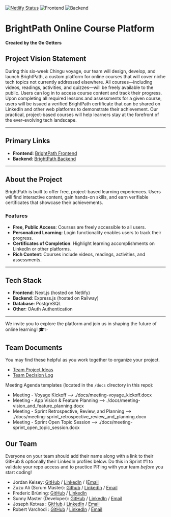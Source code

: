 [![Netlify Status](https://api.netlify.com/api/v1/badges/3377cddb-b7fb-403f-b5bc-ec1bbc0f051a/deploy-status)](https://app.netlify.com/sites/a-brightpath/deploys)
![Frontend](https://github.com/chingu-voyages/V53-tier3-team-35/actions/workflows/frontend-tests.yml/badge.svg)
![Backend](https://github.com/chingu-voyages/V53-tier3-team-35/actions/workflows/backend-tests.yml/badge.svg)

# BrightPath Online Course Platform

**Created by the Go Getters**

## Project Vision Statement

During this six-week Chingu voyage, our team will design, develop, and launch BrightPath, a custom platform for online courses that will cover niche tech topics not currently addressed elsewhere.
All courses—including videos, readings, activities, and quizzes—will be freely available to the public. Users can log in to access course content and track their progress.
Upon completing all required lessons and assessments for a given course, users will be issued a verified BrightPath certificate that can be shared on LinkedIn and other web platforms to demonstrate their achievement.
Our practical, project-based courses will help learners stay at the forefront of the ever-evolving tech landscape.

---

## Primary Links

- **Frontend**: [BrightPath Frontend](https://brightpath.courses)
- **Backend**: [BrightPath Backend](https://brightpath-api.up.railway.app/)

---

## About the Project

BrightPath is built to offer free, project-based learning experiences. Users will find interactive content, gain hands-on skills, and earn verifiable certificates that showcase their achievements.

### Features

- **Free, Public Access**: Courses are freely accessible to all users.
- **Personalized Learning**: Login functionality enables users to track their progress.
- **Certificates of Completion**: Highlight learning accomplishments on LinkedIn or other platforms.
- **Rich Content**: Courses include videos, readings, activities, and assessments.

---

## Tech Stack

- **Frontend**: Next.js (hosted on Netlify)
- **Backend**: Express.js (hosted on Railway)
- **Database**: PostgreSQL
- **Other**: OAuth Authentication

---

We invite you to explore the platform and join us in shaping the future of online learning! 🎓✨

## Team Documents

You may find these helpful as you work together to organize your project.

- [Team Project Ideas](./docs/team_project_ideas.md)
- [Team Decision Log](./docs/team_decision_log.md)

Meeting Agenda templates (located in the `/docs` directory in this repo):

- Meeting - Voyage Kickoff --> ./docs/meeting-voyage_kickoff.docx
- Meeting - App Vision & Feature Planning --> ./docs/meeting-vision_and_feature_planning.docx
- Meeting - Sprint Retrospective, Review, and Planning --> ./docs/meeting-sprint_retrospective_review_and_planning.docx
- Meeting - Sprint Open Topic Session --> ./docs/meeting-sprint_open_topic_session.docx

## Our Team

Everyone on your team should add their name along with a link to their GitHub
& optionally their LinkedIn profiles below. Do this in Sprint #1 to validate
your repo access and to practice PR'ing with your team _before_ you start
coding!

- Jordan Kelsey: [GitHub](https://github.com/ProgramStuff) / [LinkedIn](https://www.linkedin.com/in/jordan~kelsey) / ([Email](jordan-kelsey@outlook.com)
- Zuzu Ali (Scrum Master): [Github](https://github.com/zuweeali) / [LinkedIn](https://www.linkedin.com/in/zuwaira-aliyu-mohammed/) / [Email](zuweeali@gmail.com)
- Frederic Brüning: [GitHub](https://github.com/brueningf) / [LinkedIn](https://linkedin.com/in/frederic-bruening)
- Sunny Master (Developer): [GitHub](https://github.com/Sunny-Master) / [LinkedIn](https://www.linkedin.com/in/sunnymaster/) / [Email](master.codeworks@gmail.com)
- Joseph Kotvas : [GitHub](https://github.com/joekotvas) / [LinkedIn](https://linkedin.com/in/joekotvas) / [Email](mailto:joseph@jokma.com)
- Robert Varchodi : [GitHub](https://github.com/varchodi) / [LinkedIn](https://www.linkedin.com/in/greenova-rauschen-5131a5326/) / [Email](mailto:greenovarchodi@jokma.com)
